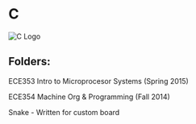 # C
![C Logo](https://upload.wikimedia.org/wikipedia/commons/thumb/3/35/The_C_Programming_Language_logo.svg/1920px-The_C_Programming_Language_logo.svg.png)

## Folders:

ECE353 Intro to Microprocesor Systems (Spring 2015)

ECE354 Machine Org & Programming (Fall 2014)

Snake - Written for custom board
